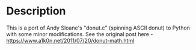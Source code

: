 # Description
This is a port of Andy Sloane's "donut.c" (spinning ASCII donut) to Python with some minor modifications. See the original post here - https://www.a1k0n.net/2011/07/20/donut-math.html
